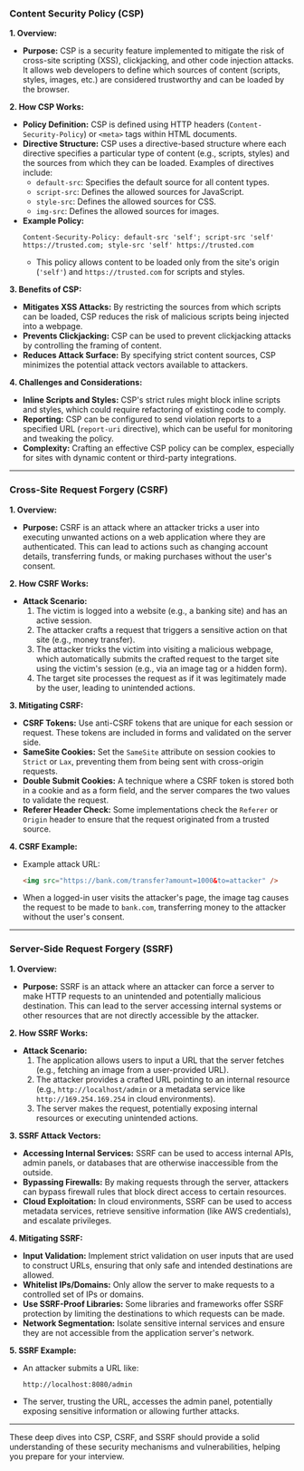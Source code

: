 ### Content Security Policy (CSP)

**1. Overview:**
   - **Purpose:** CSP is a security feature implemented to mitigate the risk of cross-site scripting (XSS), clickjacking, and other code injection attacks. It allows web developers to define which sources of content (scripts, styles, images, etc.) are considered trustworthy and can be loaded by the browser.

**2. How CSP Works:**
   - **Policy Definition:** CSP is defined using HTTP headers (`Content-Security-Policy`) or `<meta>` tags within HTML documents.
   - **Directive Structure:** CSP uses a directive-based structure where each directive specifies a particular type of content (e.g., scripts, styles) and the sources from which they can be loaded. Examples of directives include:
     - `default-src`: Specifies the default source for all content types.
     - `script-src`: Defines the allowed sources for JavaScript.
     - `style-src`: Defines the allowed sources for CSS.
     - `img-src`: Defines the allowed sources for images.
   - **Example Policy:** 
     ```http
     Content-Security-Policy: default-src 'self'; script-src 'self' https://trusted.com; style-src 'self' https://trusted.com
     ```
     - This policy allows content to be loaded only from the site's origin (`'self'`) and `https://trusted.com` for scripts and styles.

**3. Benefits of CSP:**
   - **Mitigates XSS Attacks:** By restricting the sources from which scripts can be loaded, CSP reduces the risk of malicious scripts being injected into a webpage.
   - **Prevents Clickjacking:** CSP can be used to prevent clickjacking attacks by controlling the framing of content.
   - **Reduces Attack Surface:** By specifying strict content sources, CSP minimizes the potential attack vectors available to attackers.

**4. Challenges and Considerations:**
   - **Inline Scripts and Styles:** CSP's strict rules might block inline scripts and styles, which could require refactoring of existing code to comply.
   - **Reporting:** CSP can be configured to send violation reports to a specified URL (`report-uri` directive), which can be useful for monitoring and tweaking the policy.
   - **Complexity:** Crafting an effective CSP policy can be complex, especially for sites with dynamic content or third-party integrations.

---

### Cross-Site Request Forgery (CSRF)

**1. Overview:**
   - **Purpose:** CSRF is an attack where an attacker tricks a user into executing unwanted actions on a web application where they are authenticated. This can lead to actions such as changing account details, transferring funds, or making purchases without the user's consent.

**2. How CSRF Works:**
   - **Attack Scenario:**
     1. The victim is logged into a website (e.g., a banking site) and has an active session.
     2. The attacker crafts a request that triggers a sensitive action on that site (e.g., money transfer).
     3. The attacker tricks the victim into visiting a malicious webpage, which automatically submits the crafted request to the target site using the victim's session (e.g., via an image tag or a hidden form).
     4. The target site processes the request as if it was legitimately made by the user, leading to unintended actions.

**3. Mitigating CSRF:**
   - **CSRF Tokens:** Use anti-CSRF tokens that are unique for each session or request. These tokens are included in forms and validated on the server side.
   - **SameSite Cookies:** Set the `SameSite` attribute on session cookies to `Strict` or `Lax`, preventing them from being sent with cross-origin requests.
   - **Double Submit Cookies:** A technique where a CSRF token is stored both in a cookie and as a form field, and the server compares the two values to validate the request.
   - **Referer Header Check:** Some implementations check the `Referer` or `Origin` header to ensure that the request originated from a trusted source.

**4. CSRF Example:**
   - Example attack URL:
     ```html
     <img src="https://bank.com/transfer?amount=1000&to=attacker" />
     ```
   - When a logged-in user visits the attacker's page, the image tag causes the request to be made to `bank.com`, transferring money to the attacker without the user's consent.

---

### Server-Side Request Forgery (SSRF)

**1. Overview:**
   - **Purpose:** SSRF is an attack where an attacker can force a server to make HTTP requests to an unintended and potentially malicious destination. This can lead to the server accessing internal systems or other resources that are not directly accessible by the attacker.

**2. How SSRF Works:**
   - **Attack Scenario:**
     1. The application allows users to input a URL that the server fetches (e.g., fetching an image from a user-provided URL).
     2. The attacker provides a crafted URL pointing to an internal resource (e.g., `http://localhost/admin` or a metadata service like `http://169.254.169.254` in cloud environments).
     3. The server makes the request, potentially exposing internal resources or executing unintended actions.

**3. SSRF Attack Vectors:**
   - **Accessing Internal Services:** SSRF can be used to access internal APIs, admin panels, or databases that are otherwise inaccessible from the outside.
   - **Bypassing Firewalls:** By making requests through the server, attackers can bypass firewall rules that block direct access to certain resources.
   - **Cloud Exploitation:** In cloud environments, SSRF can be used to access metadata services, retrieve sensitive information (like AWS credentials), and escalate privileges.

**4. Mitigating SSRF:**
   - **Input Validation:** Implement strict validation on user inputs that are used to construct URLs, ensuring that only safe and intended destinations are allowed.
   - **Whitelist IPs/Domains:** Only allow the server to make requests to a controlled set of IPs or domains.
   - **Use SSRF-Proof Libraries:** Some libraries and frameworks offer SSRF protection by limiting the destinations to which requests can be made.
   - **Network Segmentation:** Isolate sensitive internal services and ensure they are not accessible from the application server's network.

**5. SSRF Example:**
   - An attacker submits a URL like:
     ```
     http://localhost:8080/admin
     ```
   - The server, trusting the URL, accesses the admin panel, potentially exposing sensitive information or allowing further attacks.

---

These deep dives into CSP, CSRF, and SSRF should provide a solid understanding of these security mechanisms and vulnerabilities, helping you prepare for your interview.
